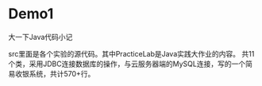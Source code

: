 # Demo1
大一下Java代码小记

src里面是各个实验的源代码。其中PracticeLab是Java实践大作业的内容。
共11个类，采用JDBC连接数据库的操作，与云服务器端的MySQL连接，写的一个简易收银系统，共计570+行。

